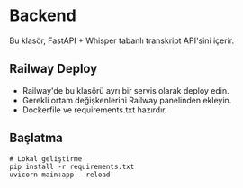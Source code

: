 # Backend

Bu klasör, FastAPI + Whisper tabanlı transkript API'sini içerir.

## Railway Deploy

- Railway'de bu klasörü ayrı bir servis olarak deploy edin.
- Gerekli ortam değişkenlerini Railway panelinden ekleyin.
- Dockerfile ve requirements.txt hazırdır.

## Başlatma

```
# Lokal geliştirme
pip install -r requirements.txt
uvicorn main:app --reload
``` 